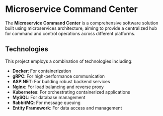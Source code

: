 # Microservice Command Center

The **Microservice Command Center** is a comprehensive software solution built using microservices architecture, aiming to provide a centralized hub for command and control operations across different platforms. 

## Technologies

This project employs a combination of technologies including:

- **Docker**: For containerization
- **gRPC**: For high-performance communication
- **ASP.NET**: For building robust backend services
- **Nginx**: For load balancing and reverse proxy
- **Kubernetes**: For orchestrating containerized applications
- **MySQL**: For database management
- **RabbitMQ**: For message queuing
- **Entity Framework**: For data access and management


